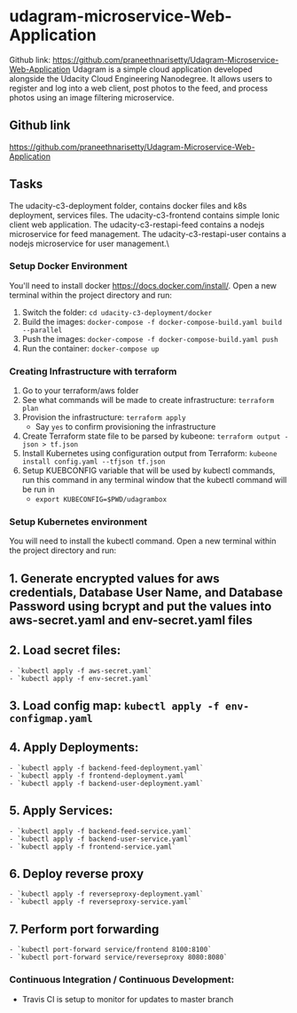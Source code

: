 # udagram-microservice-Web-Application
Github link: https://github.com/praneethnarisetty/Udagram-Microservice-Web-Application Udagram is a simple cloud application developed alongside the Udacity Cloud Engineering Nanodegree. It allows users to register and log into a web client, post photos to the feed, and process photos using an image filtering microservice.

## Github link
https://github.com/praneethnarisetty/Udagram-Microservice-Web-Application


## Tasks
The udacity-c3-deployment folder, contains docker files and k8s deployment, services files.
The udacity-c3-frontend contains simple Ionic client web application.
The udacity-c3-restapi-feed contains a nodejs microservice for feed management.
The udacity-c3-restapi-user contains a nodejs microservice for user management.\

### Setup Docker Environment
You'll need to install docker https://docs.docker.com/install/. Open a new terminal within the project directory and run:

1. Switch the folder: `cd udacity-c3-deployment/docker`
2. Build the images: `docker-compose -f docker-compose-build.yaml build --parallel`
3. Push the images: `docker-compose -f docker-compose-build.yaml push`
4. Run the container: `docker-compose up`



### Creating Infrastructure with terraform 

1. Go to your terraform/aws folder
2. See what commands will be made to create infrastructure: `terraform plan`
3. Provision the infrastructure: `terraform apply`
	- Say `yes` to confirm provisioning the infrastructure
4. Create Terraform state file to be parsed by kubeone: `terraform output -json > tf.json`
5. Install Kubernetes using configuration output from Terraform: `kubeone install config.yaml --tfjson tf.json`
6. Setup KUEBCONFIG variable that will be used by kubectl commands, run this command in any terminal window that the kubectl command will be run in
	- `export KUBECONFIG=$PWD/udagrambox`

### Setup Kubernetes environment
You will need to install the kubectl command. Open a new terminal within the project directory and run:

## 1. Generate encrypted values for aws credentials, Database User Name, and Database Password using bcrypt and put the values into aws-secret.yaml and env-secret.yaml files
## 2. Load secret files: 
	- `kubectl apply -f aws-secret.yaml`
	- `kubectl apply -f env-secret.yaml`
## 3. Load config map: `kubectl apply -f env-configmap.yaml`
## 4. Apply Deployments:
	- `kubectl apply -f backend-feed-deployment.yaml`
	- `kubectl apply -f frontend-deployment.yaml`
	- `kubectl apply -f backend-user-deployment.yaml`
## 5. Apply Services:
	- `kubectl apply -f backend-feed-service.yaml`
	- `kubectl apply -f backend-user-service.yaml`
	- `kubectl apply -f frontend-service.yaml`
## 6. Deploy reverse proxy
	- `kubectl apply -f reverseproxy-deployment.yaml`
	- `kubectl apply -f reverseproxy-service.yaml`
## 7. Perform port forwarding 
	- `kubectl port-forward service/frontend 8100:8100`
	- `kubectl port-forward service/reverseproxy 8080:8080`

### Continuous Integration / Continuous Development:
- Travis CI is setup to monitor for updates to master branch
